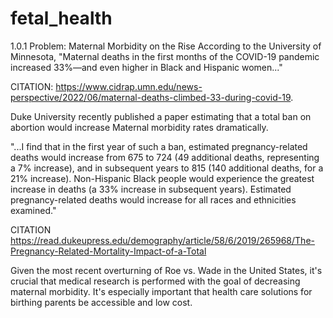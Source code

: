 # fetal_health

1.0.1  Problem: Maternal Morbidity on the Rise
According to the University of Minnesota, "Maternal deaths in the first months of the COVID-19 pandemic increased 33%—and even higher in Black and Hispanic women..."

CITATION: https://www.cidrap.umn.edu/news-perspective/2022/06/maternal-deaths-climbed-33-during-covid-19.

Duke University recently published a paper estimating that a total ban on abortion would increase Maternal morbidity rates dramatically.

"...I find that in the first year of such a ban, estimated pregnancy-related deaths would increase from 675 to 724 (49 additional deaths, representing a 7% increase), and in subsequent years to 815 (140 additional deaths, for a 21% increase). Non-Hispanic Black people would experience the greatest increase in deaths (a 33% increase in subsequent years). Estimated pregnancy-related deaths would increase for all races and ethnicities examined."

CITATION https://read.dukeupress.edu/demography/article/58/6/2019/265968/The-Pregnancy-Related-Mortality-Impact-of-a-Total

Given the most recent overturning of Roe vs. Wade in the United States, it's crucial that medical research is performed with the goal of decreasing maternal morbidity. It's especially important that health care solutions for birthing parents be accessible and low cost.
